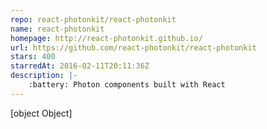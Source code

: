```yaml
---
repo: react-photonkit/react-photonkit
name: react-photonkit
homepage: http://react-photonkit.github.io/
url: https://github.com/react-photonkit/react-photonkit
stars: 400
starredAt: 2016-02-11T20:11:36Z
description: |-
    :battery: Photon components built with React
---
```


[object Object]
